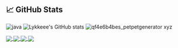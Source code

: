 

## &#x1f4c8; GitHub Stats
![java](https://github.com/lykkeee/lykkeee/assets/116738751/1e5c8e91-6878-481e-9517-c05ea9185bd9) ![Lykkeee's GitHub stats](https://github-readme-stats.vercel.app/api?username=lykkeee&show_icons=true&hide=stars&theme=merko) ![qf4e6b4bes_petpetgenerator xyz](https://github.com/lykkeee/lykkeee/assets/116738751/809c9031-6e31-4c4b-a2a0-a0534ef21020)


<a href="https://github.com/lykkeee/java-explore-with-me" target="_blank">
  <img align="center" src="https://github-readme-stats.vercel.app/api/pin/?username=lykkeee&repo=java-explore-with-me&theme=merko" />
</a>
<a href="https://github.com/lykkeee/java-shareit" target="_blank">
 <img align="center" src="https://github-readme-stats.vercel.app/api/pin/?username=lykkeee&repo=java-shareit&theme=merko" />
</a>
<a href="https://github.com/lykkeee/java-filmorate" target="_blank">
 <img align="center" src="https://github-readme-stats.vercel.app/api/pin/?username=lykkeee&repo=java-filmorate&theme=merko" />
</a>
<a href="https://github.com/lykkeee/SpringBoredomHelperBot" target="_blank">
 <img align="center" src="https://github-readme-stats.vercel.app/api/pin/?username=lykkeee&repo=SpringBoredomHelperBot&theme=merko" />
</a>


